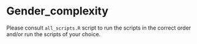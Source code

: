 # Gender_complexity

Please consult ```all_scripts.R``` script to run the scripts in the correct order and/or run the scripts of your choice.
